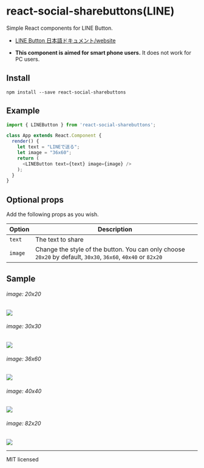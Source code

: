 # react-social-sharebuttons(LINE)
Simple React components for LINE Button.

 - [LINE Button 日本語ドキュメント/website](http://uraway.hatenablog.com/entry/2016/02/04/000000)

- **This component is aimed for smart phone users.** It does not work for PC users.

## Install
```
npm install --save react-social-sharebuttons
```

## Example
```javascript
import { LINEButton } from 'react-social-sharebuttons';

class App extends React.Component {
  render() {
    let text = "LINEで送る";
    let image = "36x60";
    return (
      <LINEButton text={text} image={image} />
    );
  }
}
```


## Optional props

Add the following props as you wish.

Option|Description
---|---
`text`| The text to share
`image`| Change the style of the button. You can only choose `20x20` by default, `30x30`, `36x60`, `40x40` or `82x20`

## Sample

###### image: 20x20
![](http://i.imgur.com/sS34ddy.png)

###### image: 30x30
![](http://i.imgur.com/fa0OuSx.png)

###### image: 36x60
![](http://i.imgur.com/oyrLd1n.png)

###### image: 40x40
![](http://i.imgur.com/SvYu1fi.png)

###### image: 82x20
![](http://i.imgur.com/ewyvd7t.png)

---
MIT licensed
